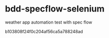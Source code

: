 # bdd-specflow-selenium
weather app automation test with spec flow 


b103808f24f0c204af56ca5a788248ad
